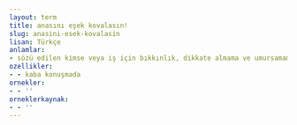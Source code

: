 ```yaml
---
layout: term
title: anasını eşek kovalasın!
slug: anasini-esek-kovalasin
lisan: Türkçe
anlamlar:
- sözü edilen kimse veya iş için bıkkınlık, dikkate almama ve umursamama anlatan bir söz
ozellikler:
- - kaba konuşmada
ornekler:
- - ''
orneklerkaynak:
- - ''
---
```

